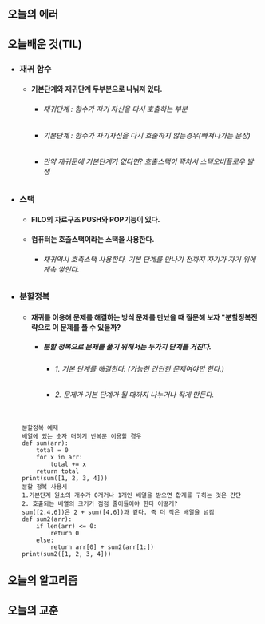## 오늘의 에러


## 오늘배운 것(TIL)
* ### 재귀 함수
	* #### 기본단계와 재귀단계 두부분으로 나눠져 있다.
		* ###### 재귀단계 : 함수가 자기 자신을 다시 호출하는 부분
		* ###### 기본단계 : 함수가 자기자신을 다시 호출하지 않는경우(빠져나가는 문장)
		* ###### 만약 재귀문에 기본단계가 없다면? 호출스택이 꽉차서 스택오버플로우 발생


* ### 스택
	* #### FILO의 자료구조 PUSH와 POP기능이 있다.
	* #### 컴퓨터는 호출스택이라는 스택을 사용한다. 
		* ###### 재귀역시 호축스택 사용한다. 기본 단계를 만나기 전까지 자기가 자기 위에 계속 쌓인다.

* ### 분할정복
	* #### 재귀를 이용해 문제를 해결하는 방식 문제를 만났을 때 질문해 보자 "분할정복전략으로 이 문제를 풀 수 있을까?
		* ##### 분할 정복으로 문제를 풀기 위해서는 두가지 단계를 거친다.
			* ###### 1. 기본 단계를 해결한다. (가능한 간단한 문제여야만 한다.)
			* ###### 2. 문제가 기본 단계가 될 때까지 나누거나 작게 만든다.
<pre><code>
    분할정복 예제
    배열에 있는 숫자 더하기 반복문 이용할 경우
    def sum(arr):
        total = 0
        for x in arr:
            total += x
        return total
    print(sum([1, 2, 3, 4]))
    분할 정복 사용시
    1.기본단계 원소의 개수가 0개거나 1개인 배열을 받으면 합계를 구하는 것은 간단
 	2. 호출되는 배열의 크기가 점점 줄어들어야 한다 어떻게?
    sum([2,4,6])은 2 + sum([4,6])과 같다. 즉 더 작은 배열을 넘김
    def sum2(arr):
        if len(arr) <= 0:
            return 0
        else:
            return arr[0] + sum2(arr[1:])
    print(sum2([1, 2, 3, 4]))
</code></pre>

## 오늘의 알고리즘

## 오늘의 교훈

